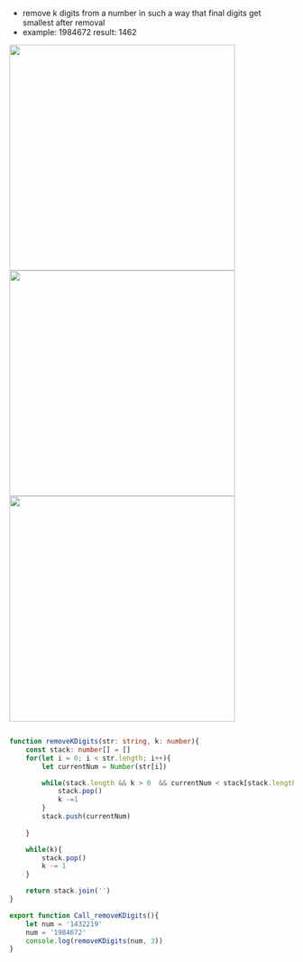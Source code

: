 - remove k digits from a number in such a way that final digits get smallest after removal
- example: 1984672 result: 1462 

<img width=400 src="https://github.com/user-attachments/assets/85f9869f-b14d-45e3-a5f1-8052bc414cb0">

<img width=400 src="https://github.com/user-attachments/assets/816a493c-3847-465b-a4f7-cf6db7d002c7">

<img width=400 src="https://github.com/user-attachments/assets/fde4eafd-6546-4ef9-97d7-f47d503f1af7">


```ts

function removeKDigits(str: string, k: number){
    const stack: number[] = []
    for(let i = 0; i < str.length; i++){
        let currentNum = Number(str[i])

        while(stack.length && k > 0  && currentNum < stack[stack.length-1]) {
            stack.pop()
            k -=1
        } 
        stack.push(currentNum)
        
    }

    while(k){
        stack.pop()
        k -= 1
    }

    return stack.join('')
}

export function Call_removeKDigits(){
    let num = '1432219'
    num = '1984672'
    console.log(removeKDigits(num, 3))
}

```
